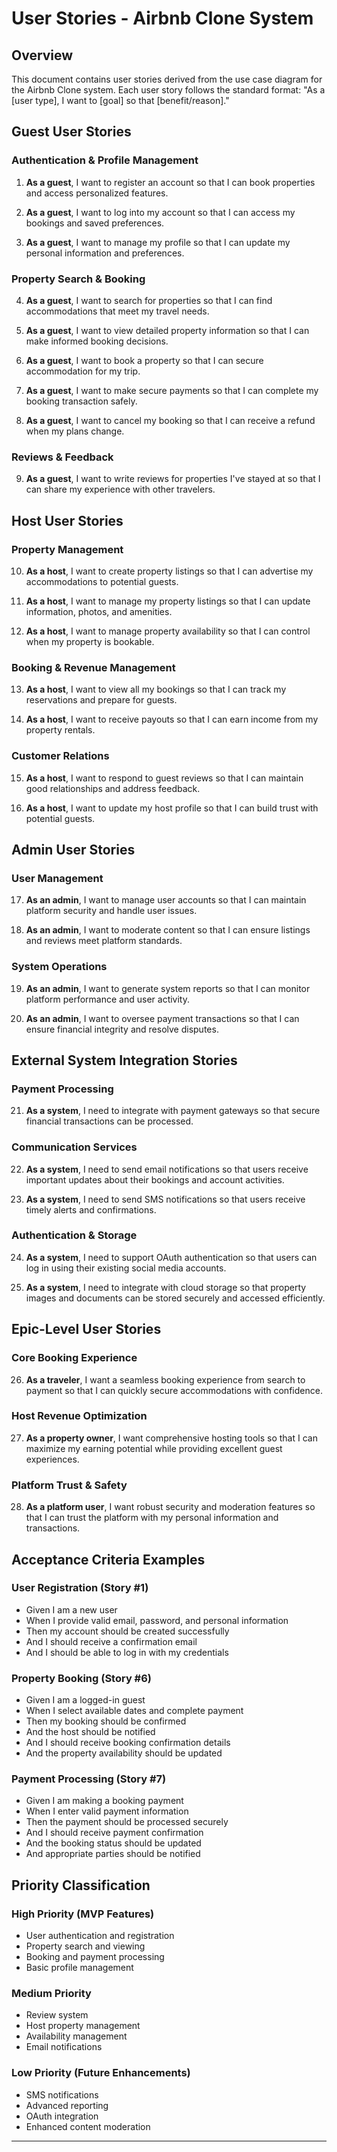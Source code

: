 # User Stories - Airbnb Clone System

## Overview
This document contains user stories derived from the use case diagram for the Airbnb Clone system. Each user story follows the standard format: "As a [user type], I want to [goal] so that [benefit/reason]."

## Guest User Stories

### Authentication & Profile Management
1. **As a guest**, I want to register an account so that I can book properties and access personalized features.

2. **As a guest**, I want to log into my account so that I can access my bookings and saved preferences.

3. **As a guest**, I want to manage my profile so that I can update my personal information and preferences.

### Property Search & Booking
4. **As a guest**, I want to search for properties so that I can find accommodations that meet my travel needs.

5. **As a guest**, I want to view detailed property information so that I can make informed booking decisions.

6. **As a guest**, I want to book a property so that I can secure accommodation for my trip.

7. **As a guest**, I want to make secure payments so that I can complete my booking transaction safely.

8. **As a guest**, I want to cancel my booking so that I can receive a refund when my plans change.

### Reviews & Feedback
9. **As a guest**, I want to write reviews for properties I've stayed at so that I can share my experience with other travelers.

## Host User Stories

### Property Management
10. **As a host**, I want to create property listings so that I can advertise my accommodations to potential guests.

11. **As a host**, I want to manage my property listings so that I can update information, photos, and amenities.

12. **As a host**, I want to manage property availability so that I can control when my property is bookable.

### Booking & Revenue Management
13. **As a host**, I want to view all my bookings so that I can track my reservations and prepare for guests.

14. **As a host**, I want to receive payouts so that I can earn income from my property rentals.

### Customer Relations
15. **As a host**, I want to respond to guest reviews so that I can maintain good relationships and address feedback.

16. **As a host**, I want to update my host profile so that I can build trust with potential guests.

## Admin User Stories

### User Management
17. **As an admin**, I want to manage user accounts so that I can maintain platform security and handle user issues.

18. **As an admin**, I want to moderate content so that I can ensure listings and reviews meet platform standards.

### System Operations
19. **As an admin**, I want to generate system reports so that I can monitor platform performance and user activity.

20. **As an admin**, I want to oversee payment transactions so that I can ensure financial integrity and resolve disputes.

## External System Integration Stories

### Payment Processing
21. **As a system**, I need to integrate with payment gateways so that secure financial transactions can be processed.

### Communication Services
22. **As a system**, I need to send email notifications so that users receive important updates about their bookings and account activities.

23. **As a system**, I need to send SMS notifications so that users receive timely alerts and confirmations.

### Authentication & Storage
24. **As a system**, I need to support OAuth authentication so that users can log in using their existing social media accounts.

25. **As a system**, I need to integrate with cloud storage so that property images and documents can be stored securely and accessed efficiently.

## Epic-Level User Stories

### Core Booking Experience
26. **As a traveler**, I want a seamless booking experience from search to payment so that I can quickly secure accommodations with confidence.

### Host Revenue Optimization
27. **As a property owner**, I want comprehensive hosting tools so that I can maximize my earning potential while providing excellent guest experiences.

### Platform Trust & Safety
28. **As a platform user**, I want robust security and moderation features so that I can trust the platform with my personal information and transactions.

## Acceptance Criteria Examples

### User Registration (Story #1)
- Given I am a new user
- When I provide valid email, password, and personal information
- Then my account should be created successfully
- And I should receive a confirmation email
- And I should be able to log in with my credentials

### Property Booking (Story #6)
- Given I am a logged-in guest
- When I select available dates and complete payment
- Then my booking should be confirmed
- And the host should be notified
- And I should receive booking confirmation details
- And the property availability should be updated

### Payment Processing (Story #7)
- Given I am making a booking payment
- When I enter valid payment information
- Then the payment should be processed securely
- And I should receive payment confirmation
- And the booking status should be updated
- And appropriate parties should be notified

## Priority Classification

### High Priority (MVP Features)
- User authentication and registration
- Property search and viewing
- Booking and payment processing
- Basic profile management

### Medium Priority
- Review system
- Host property management
- Availability management
- Email notifications

### Low Priority (Future Enhancements)
- SMS notifications
- Advanced reporting
- OAuth integration
- Enhanced content moderation

---


